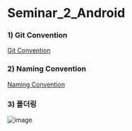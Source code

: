 # Seminar_2_Android


### 1) Git Convention
<a href="https://github.com/SOPT-29th-Joint-Seminar-2/Seminar_2_Android/blob/develop/Git%20Branch%20Convention.md"> Git Convention </a>

### 2) Naming Convention
<a href="https://github.com/SOPT-29th-Joint-Seminar-2/Seminar_2_Android/blob/develop/Android%20Naming%20Convention.md"> Naming Convention </a>


### 3) 폴더링

![image](https://user-images.githubusercontent.com/71322949/142627610-3cab92f4-78a7-4899-8c1f-edca8c5f96ae.png)



### 







